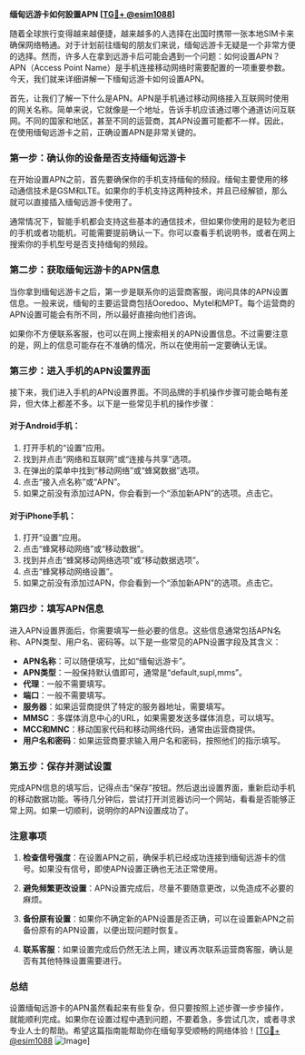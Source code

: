 **缅甸远游卡如何設置APN [[TG💪+ @esim1088](https://t.me/s/esim1088)]**

随着全球旅行变得越来越便捷，越来越多的人选择在出国时携带一张本地SIM卡来确保网络畅通。对于计划前往缅甸的朋友们来说，缅甸远游卡无疑是一个非常方便的选择。然而，许多人在拿到远游卡后可能会遇到一个问题：如何设置APN？APN（Access Point Name）是手机连接移动网络时需要配置的一项重要参数。今天，我们就来详细讲解一下缅甸远游卡如何设置APN。

首先，让我们了解一下什么是APN。APN是手机通过移动网络接入互联网时使用的网关名称。简单来说，它就像是一个地址，告诉手机应该通过哪个通道访问互联网。不同的国家和地区，甚至不同的运营商，其APN设置可能都不一样。因此，在使用缅甸远游卡之前，正确设置APN是非常关键的。

### 第一步：确认你的设备是否支持缅甸远游卡

在开始设置APN之前，首先要确保你的手机支持缅甸的频段。缅甸主要使用的移动通信技术是GSM和LTE。如果你的手机支持这两种技术，并且已经解锁，那么就可以直接插入缅甸远游卡使用了。

通常情况下，智能手机都会支持这些基本的通信技术，但如果你使用的是较为老旧的手机或者功能机，可能需要提前确认一下。你可以查看手机说明书，或者在网上搜索你的手机型号是否支持缅甸的频段。

### 第二步：获取缅甸远游卡的APN信息

当你拿到缅甸远游卡之后，第一步是联系你的运营商客服，询问具体的APN设置信息。一般来说，缅甸的主要运营商包括Ooredoo、Mytel和MPT。每个运营商的APN设置可能会有所不同，所以最好直接向他们咨询。

如果你不方便联系客服，也可以在网上搜索相关的APN设置信息。不过需要注意的是，网上的信息可能存在不准确的情况，所以在使用前一定要确认无误。

### 第三步：进入手机的APN设置界面

接下来，我们进入手机的APN设置界面。不同品牌的手机操作步骤可能会略有差异，但大体上都差不多。以下是一些常见手机的操作步骤：

#### 对于Android手机：
1. 打开手机的“设置”应用。
2. 找到并点击“网络和互联网”或“连接与共享”选项。
3. 在弹出的菜单中找到“移动网络”或“蜂窝数据”选项。
4. 点击“接入点名称”或“APN”。
5. 如果之前没有添加过APN，你会看到一个“添加新APN”的选项。点击它。

#### 对于iPhone手机：
1. 打开“设置”应用。
2. 点击“蜂窝移动网络”或“移动数据”。
3. 找到并点击“蜂窝移动网络选项”或“移动数据选项”。
4. 点击“蜂窝移动网络设置”。
5. 如果之前没有添加过APN，你会看到一个“添加新APN”的选项。点击它。

### 第四步：填写APN信息

进入APN设置界面后，你需要填写一些必要的信息。这些信息通常包括APN名称、APN类型、用户名、密码等。以下是一些常见的APN设置字段及其含义：

- **APN名称**：可以随便填写，比如“缅甸远游卡”。
- **APN类型**：一般保持默认值即可，通常是“default,supl,mms”。
- **代理**：一般不需要填写。
- **端口**：一般不需要填写。
- **服务器**：如果运营商提供了特定的服务器地址，需要填写。
- **MMSC**：多媒体消息中心的URL，如果需要发送多媒体消息，可以填写。
- **MCC和MNC**：移动国家代码和移动网络代码，通常由运营商提供。
- **用户名和密码**：如果运营商要求输入用户名和密码，按照他们的指示填写。

### 第五步：保存并测试设置

完成APN信息的填写后，记得点击“保存”按钮。然后退出设置界面，重新启动手机的移动数据功能。等待几分钟后，尝试打开浏览器访问一个网站，看看是否能够正常上网。如果一切顺利，说明你的APN设置成功了。

### 注意事项

1. **检查信号强度**：在设置APN之前，确保手机已经成功连接到缅甸远游卡的信号。如果没有信号，即使APN设置正确也无法正常使用。
   
2. **避免频繁更改设置**：APN设置完成后，尽量不要随意更改，以免造成不必要的麻烦。

3. **备份原有设置**：如果你不确定新的APN设置是否正确，可以在设置新APN之前备份原有的APN设置，以便出现问题时恢复。

4. **联系客服**：如果设置完成后仍然无法上网，建议再次联系运营商客服，确认是否有其他特殊设置需要进行。

### 总结

设置缅甸远游卡的APN虽然看起来有些复杂，但只要按照上述步骤一步步操作，就能顺利完成。如果你在设置过程中遇到问题，不要着急，多尝试几次，或者寻求专业人士的帮助。希望这篇指南能帮助你在缅甸享受顺畅的网络体验！[[TG💪+ @esim1088](https://t.me/s/esim1088) ![Image](https://i.postimg.cc/4NQfJmqS/Snipaste-2025-05-13-00-14-12.png)]